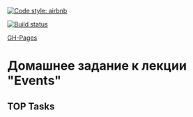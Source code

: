 [![Code style: airbnb](https://img.shields.io/badge/code%20style-airbnb-blue.svg?style=flat-square)](https://github.com/airbnb/javascript)

[![Build status](https://ci.appveyor.com/api/projects/status/l69b770ww8rr7tan?svg=true)](https://ci.appveyor.com/project/Cazuist/ajh-8-events-tasks)

[GH-Pages](https://cazuist.github.io/ajh-8_events_tasks)

# Домашнее задание к лекции "Events"
## TOP Tasks
